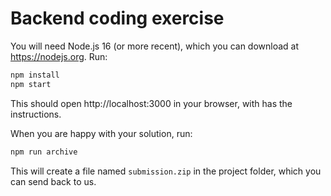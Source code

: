 Backend coding exercise
=======================

You will need Node.js 16 (or more recent), which you can download at https://nodejs.org. Run:

```sh
npm install
npm start
```

This should open http://localhost:3000 in your browser, with has the instructions.

When you are happy with your solution, run:

```sh
npm run archive
```

This will create a file named `submission.zip` in the project folder, which you can send back to us.
